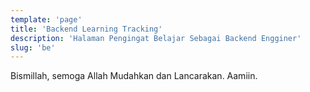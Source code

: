 ```yaml
---
template: 'page'
title: 'Backend Learning Tracking'
description: 'Halaman Pengingat Belajar Sebagai Backend Engginer'
slug: 'be'
---
```


Bismillah, semoga Allah Mudahkan dan Lancarakan. Aamiin.


